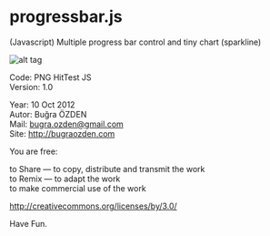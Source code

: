 progressbar.js
==============

(Javascript) Multiple progress bar control and tiny chart (sparkline)

![alt tag](http://bugraozden.com/images/thumbnails/open-source/progress-bar.js.png)

Code: PNG HitTest JS<br />
Version: 1.0<br />

Year: 10 Oct 2012<br />
Autor: Buğra ÖZDEN<br />
Mail: bugra.ozden@gmail.com<br />
Site: http://bugraozden.com<br />


You are free:<br />

to Share — to copy, distribute and transmit the work<br />
to Remix — to adapt the work<br />
to make commercial use of the work<br />

<http://creativecommons.org/licenses/by/3.0/><br />


Have Fun.